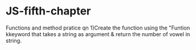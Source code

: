 # JS-fifth-chapter
Functions and method
pratice qn 
1)Create the  function using the "Funtion kkeyword that takes a string as argument & return the number of vowel in string.
